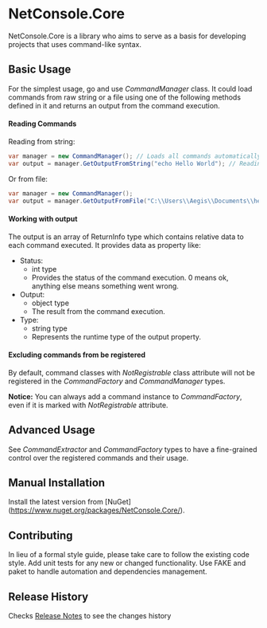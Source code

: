 # NetConsole.Core

NetConsole.Core is a library who aims to serve as a basis for developing projects that uses command-like syntax.

## Basic Usage
For the simplest usage, go and use *CommandManager* class. It could load commands from raw string or a file using one of the following methods defined in it and returns an output from the command execution.

#### Reading Commands

Reading from string:
```csharp
var manager = new CommandManager(); // Loads all commands automatically from assemblies in current domain
var output = manager.GetOutputFromString("echo Hello World"); // Reading command from string
```
Or from file:
```csharp
var manager = new CommandManager();
var output = manager.GetOutputFromFile("C:\\Users\\Aegis\\Documents\\hello.txt"); // Reading command from a file
```

#### Working with output
The output is an array of ReturnInfo type which contains relative data to each command executed.
It provides data as property like:
 * Status:
   - int type
   - Provides the status of the command execution. 0 means ok, anything else means something went wrong.
 * Output:
   - object type
   - The result from the command execution.
 * Type:
   - string type
   - Represents the runtime type of the output property.

#### Excluding commands from be registered
By default, command classes with *NotRegistrable* class attribute will not be registered in the *CommandFactory* and *CommandManager* types.

**Notice:** You can always add a command instance to *CommandFactory*, even if it is marked with *NotRegistrable* attribute.

## Advanced Usage
See *CommandExtractor* and *CommandFactory* types to have a fine-grained control over the registered commands and their usage.

## Manual Installation
Install the latest version from [NuGet] (https://www.nuget.org/packages/NetConsole.Core/).

## Contributing
In lieu of a formal style guide, please take care to follow the existing code style. Add unit tests for any new or changed functionality. Use FAKE and paket to handle automation and dependencies management.

## Release History
Checks [Release Notes](https://github.com/renehernandez/NetConsole.Core/blob/develop/RELEASE_NOTES.md) to see the changes history
